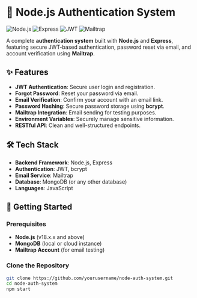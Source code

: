# 🔐 Node.js Authentication System

![Node.js](https://img.shields.io/badge/Node.js-339933?style=for-the-badge&logo=node.js&logoColor=white)
![Express](https://img.shields.io/badge/Express.js-404D59?style=for-the-badge)
![JWT](https://img.shields.io/badge/JWT-black?style=for-the-badge&logo=JSON%20web%20tokens)
![Mailtrap](https://img.shields.io/badge/Mailtrap-00B4AD?style=for-the-badge&logo=mailgun)

A complete **authentication system** built with **Node.js** and **Express**, featuring secure JWT-based authentication, password reset via email, and account verification using **Mailtrap**.

## ✨ Features

- **JWT Authentication**: Secure user login and registration.
- **Forgot Password**: Reset your password via email.
- **Email Verification**: Confirm your account with an email link.
- **Password Hashing**: Secure password storage using **bcrypt**.
- **Mailtrap Integration**: Email sending for testing purposes.
- **Environment Variables**: Securely manage sensitive information.
- **RESTful API**: Clean and well-structured endpoints.

## 🛠️ Tech Stack

- **Backend Framework**: Node.js, Express
- **Authentication**: JWT, bcrypt
- **Email Service**: Mailtrap
- **Database**: MongoDB (or any other database)
- **Languages**: JavaScript

## 🚀 Getting Started

### Prerequisites

- **Node.js** (v18.x.x and above)
- **MongoDB** (local or cloud instance)
- **Mailtrap Account** (for email testing)

### Clone the Repository

```bash
git clone https://github.com/yourusername/node-auth-system.git
cd node-auth-system
npm start
